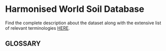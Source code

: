 # Harmonised World Soil Database
Find the complete description about the dataset along with the extensive list of relevant terminologies [HERE](https://esdac.jrc.ec.europa.eu/ESDB_Archive/Soil_Data/Docs_GlobalData/Harmonized_World_Soi_Database_v1.2.pdf).
## GLOSSARY

